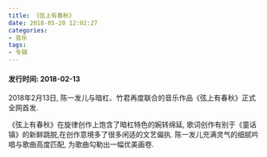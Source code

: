 ```yaml
---
title: 《弦上有春秋》
date: 2018-05-20 12:02:27
categories:
- 音乐
tags:
- 专辑
---
```


#### 发行时间: 2018-02-13

<p>2018年2月13日, 陈一发儿与暗杠、竹君再度联合的音乐作品《弦上有春秋》正式全网首发.</p>

<p>《弦上有春秋》在旋律创作上饱含了暗杠特色的婉转绵延, 歌词创作有别于《童话镇》的新鲜跳脱,在创作意境多了很多闲适的文艺偏执. 陈一发儿充满灵气的细腻吟唱与歌曲高度匹配, 为歌曲勾勒出一幅优美画卷.</p>

<img src="https://cdn.chenyifaer.com/images/B4B158CAD7658967EF72884C59913163.jpg" alt=""/>
